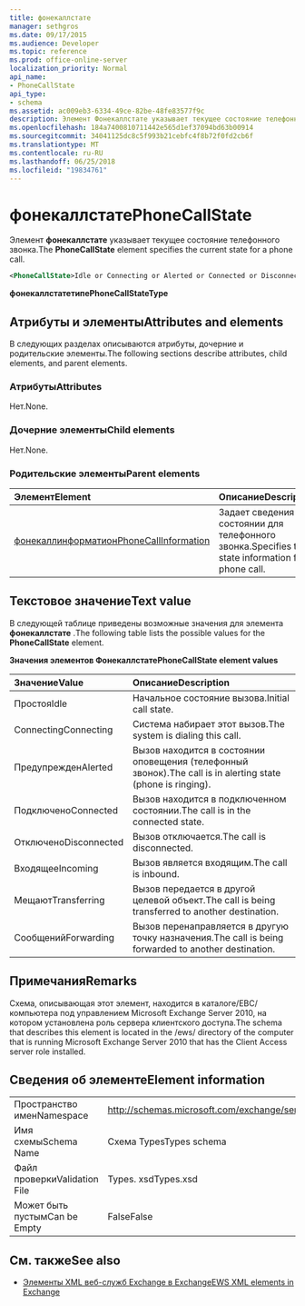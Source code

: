 ```yaml
---
title: фонекаллстате
manager: sethgros
ms.date: 09/17/2015
ms.audience: Developer
ms.topic: reference
ms.prod: office-online-server
localization_priority: Normal
api_name:
- PhoneCallState
api_type:
- schema
ms.assetid: ac009eb3-6334-49ce-82be-48fe83577f9c
description: Элемент Фонекаллстате указывает текущее состояние телефонного звонка.
ms.openlocfilehash: 184a7400810711442e565d1ef37094bd63b00914
ms.sourcegitcommit: 34041125dc8c5f993b21cebfc4f8b72f0fd2cb6f
ms.translationtype: MT
ms.contentlocale: ru-RU
ms.lasthandoff: 06/25/2018
ms.locfileid: "19834761"
---
```

# <a name="phonecallstate"></a><span data-ttu-id="a6e15-103">фонекаллстате</span><span class="sxs-lookup"><span data-stu-id="a6e15-103">PhoneCallState</span></span>

<span data-ttu-id="a6e15-104">Элемент **фонекаллстате** указывает текущее состояние телефонного звонка.</span><span class="sxs-lookup"><span data-stu-id="a6e15-104">The **PhoneCallState** element specifies the current state for a phone call.</span></span> 
  
```xml
<PhoneCallState>Idle or Connecting or Alerted or Connected or Disconnected or Incoming or Transferring or Forwarding</PhoneCallState>
```

 <span data-ttu-id="a6e15-105">**фонекаллстатетипе**</span><span class="sxs-lookup"><span data-stu-id="a6e15-105">**PhoneCallStateType**</span></span>
## <a name="attributes-and-elements"></a><span data-ttu-id="a6e15-106">Атрибуты и элементы</span><span class="sxs-lookup"><span data-stu-id="a6e15-106">Attributes and elements</span></span>

<span data-ttu-id="a6e15-107">В следующих разделах описываются атрибуты, дочерние и родительские элементы.</span><span class="sxs-lookup"><span data-stu-id="a6e15-107">The following sections describe attributes, child elements, and parent elements.</span></span>
  
### <a name="attributes"></a><span data-ttu-id="a6e15-108">Атрибуты</span><span class="sxs-lookup"><span data-stu-id="a6e15-108">Attributes</span></span>

<span data-ttu-id="a6e15-109">Нет.</span><span class="sxs-lookup"><span data-stu-id="a6e15-109">None.</span></span>
  
### <a name="child-elements"></a><span data-ttu-id="a6e15-110">Дочерние элементы</span><span class="sxs-lookup"><span data-stu-id="a6e15-110">Child elements</span></span>

<span data-ttu-id="a6e15-111">Нет.</span><span class="sxs-lookup"><span data-stu-id="a6e15-111">None.</span></span>
  
### <a name="parent-elements"></a><span data-ttu-id="a6e15-112">Родительские элементы</span><span class="sxs-lookup"><span data-stu-id="a6e15-112">Parent elements</span></span>

|<span data-ttu-id="a6e15-113">**Элемент**</span><span class="sxs-lookup"><span data-stu-id="a6e15-113">**Element**</span></span>|<span data-ttu-id="a6e15-114">**Описание**</span><span class="sxs-lookup"><span data-stu-id="a6e15-114">**Description**</span></span>|
|:-----|:-----|
|[<span data-ttu-id="a6e15-115">фонекаллинформатион</span><span class="sxs-lookup"><span data-stu-id="a6e15-115">PhoneCallInformation</span></span>](phonecallinformation.md) <br/> |<span data-ttu-id="a6e15-116">Задает сведения о состоянии для телефонного звонка.</span><span class="sxs-lookup"><span data-stu-id="a6e15-116">Specifies the state information for a phone call.</span></span>  <br/> |
   
## <a name="text-value"></a><span data-ttu-id="a6e15-117">Текстовое значение</span><span class="sxs-lookup"><span data-stu-id="a6e15-117">Text value</span></span>

<span data-ttu-id="a6e15-118">В следующей таблице приведены возможные значения для элемента **фонекаллстате** .</span><span class="sxs-lookup"><span data-stu-id="a6e15-118">The following table lists the possible values for the **PhoneCallState** element.</span></span> 
  
<span data-ttu-id="a6e15-119">**Значения элементов Фонекаллстате**</span><span class="sxs-lookup"><span data-stu-id="a6e15-119">**PhoneCallState element values**</span></span>

|<span data-ttu-id="a6e15-120">**Значение**</span><span class="sxs-lookup"><span data-stu-id="a6e15-120">**Value**</span></span>|<span data-ttu-id="a6e15-121">**Описание**</span><span class="sxs-lookup"><span data-stu-id="a6e15-121">**Description**</span></span>|
|:-----|:-----|
|<span data-ttu-id="a6e15-122">Простоя</span><span class="sxs-lookup"><span data-stu-id="a6e15-122">Idle</span></span>  <br/> |<span data-ttu-id="a6e15-123">Начальное состояние вызова.</span><span class="sxs-lookup"><span data-stu-id="a6e15-123">Initial call state.</span></span>  <br/> |
|<span data-ttu-id="a6e15-124">Connecting</span><span class="sxs-lookup"><span data-stu-id="a6e15-124">Connecting</span></span>  <br/> |<span data-ttu-id="a6e15-125">Система набирает этот вызов.</span><span class="sxs-lookup"><span data-stu-id="a6e15-125">The system is dialing this call.</span></span>  <br/> |
|<span data-ttu-id="a6e15-126">Предупрежден</span><span class="sxs-lookup"><span data-stu-id="a6e15-126">Alerted</span></span>  <br/> |<span data-ttu-id="a6e15-127">Вызов находится в состоянии оповещения (телефонный звонок).</span><span class="sxs-lookup"><span data-stu-id="a6e15-127">The call is in alerting state (phone is ringing).</span></span>  <br/> |
|<span data-ttu-id="a6e15-128">Подключено</span><span class="sxs-lookup"><span data-stu-id="a6e15-128">Connected</span></span>  <br/> |<span data-ttu-id="a6e15-129">Вызов находится в подключенном состоянии.</span><span class="sxs-lookup"><span data-stu-id="a6e15-129">The call is in the connected state.</span></span>  <br/> |
|<span data-ttu-id="a6e15-130">Отключено</span><span class="sxs-lookup"><span data-stu-id="a6e15-130">Disconnected</span></span>  <br/> |<span data-ttu-id="a6e15-131">Вызов отключается.</span><span class="sxs-lookup"><span data-stu-id="a6e15-131">The call is disconnected.</span></span>  <br/> |
|<span data-ttu-id="a6e15-132">Входящее</span><span class="sxs-lookup"><span data-stu-id="a6e15-132">Incoming</span></span>  <br/> |<span data-ttu-id="a6e15-133">Вызов является входящим.</span><span class="sxs-lookup"><span data-stu-id="a6e15-133">The call is inbound.</span></span>  <br/> |
|<span data-ttu-id="a6e15-134">Мещают</span><span class="sxs-lookup"><span data-stu-id="a6e15-134">Transferring</span></span>  <br/> |<span data-ttu-id="a6e15-135">Вызов передается в другой целевой объект.</span><span class="sxs-lookup"><span data-stu-id="a6e15-135">The call is being transferred to another destination.</span></span>  <br/> |
|<span data-ttu-id="a6e15-136">Сообщений</span><span class="sxs-lookup"><span data-stu-id="a6e15-136">Forwarding</span></span>  <br/> |<span data-ttu-id="a6e15-137">Вызов перенаправляется в другую точку назначения.</span><span class="sxs-lookup"><span data-stu-id="a6e15-137">The call is being forwarded to another destination.</span></span>  <br/> |
   
## <a name="remarks"></a><span data-ttu-id="a6e15-138">Примечания</span><span class="sxs-lookup"><span data-stu-id="a6e15-138">Remarks</span></span>

<span data-ttu-id="a6e15-139">Схема, описывающая этот элемент, находится в каталоге/ЕВС/компьютера под управлением Microsoft Exchange Server 2010, на котором установлена роль сервера клиентского доступа.</span><span class="sxs-lookup"><span data-stu-id="a6e15-139">The schema that describes this element is located in the /ews/ directory of the computer that is running Microsoft Exchange Server 2010 that has the Client Access server role installed.</span></span>
  
## <a name="element-information"></a><span data-ttu-id="a6e15-140">Сведения об элементе</span><span class="sxs-lookup"><span data-stu-id="a6e15-140">Element information</span></span>

|||
|:-----|:-----|
|<span data-ttu-id="a6e15-141">Пространство имен</span><span class="sxs-lookup"><span data-stu-id="a6e15-141">Namespace</span></span>  <br/> |http://schemas.microsoft.com/exchange/services/2006/types  <br/> |
|<span data-ttu-id="a6e15-142">Имя схемы</span><span class="sxs-lookup"><span data-stu-id="a6e15-142">Schema Name</span></span>  <br/> |<span data-ttu-id="a6e15-143">Схема Types</span><span class="sxs-lookup"><span data-stu-id="a6e15-143">Types schema</span></span>  <br/> |
|<span data-ttu-id="a6e15-144">Файл проверки</span><span class="sxs-lookup"><span data-stu-id="a6e15-144">Validation File</span></span>  <br/> |<span data-ttu-id="a6e15-145">Types. xsd</span><span class="sxs-lookup"><span data-stu-id="a6e15-145">Types.xsd</span></span>  <br/> |
|<span data-ttu-id="a6e15-146">Может быть пустым</span><span class="sxs-lookup"><span data-stu-id="a6e15-146">Can be Empty</span></span>  <br/> |<span data-ttu-id="a6e15-147">False</span><span class="sxs-lookup"><span data-stu-id="a6e15-147">False</span></span>  <br/> |
   
## <a name="see-also"></a><span data-ttu-id="a6e15-148">См. также</span><span class="sxs-lookup"><span data-stu-id="a6e15-148">See also</span></span>



- [<span data-ttu-id="a6e15-149">Элементы XML веб-служб Exchange в Exchange</span><span class="sxs-lookup"><span data-stu-id="a6e15-149">EWS XML elements in Exchange</span></span>](ews-xml-elements-in-exchange.md)

